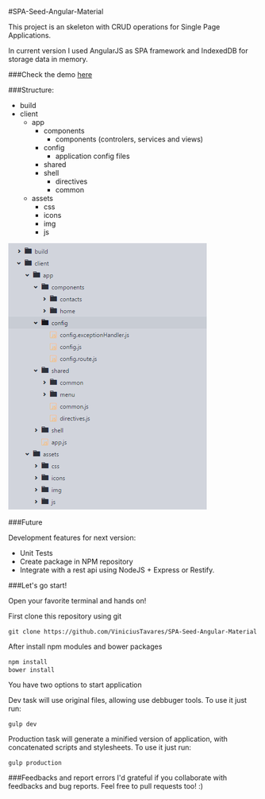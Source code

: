 
#SPA-Seed-Angular-Material

This project is an skeleton with CRUD operations for Single Page Applications.

In current version I used AngularJS as SPA framework and IndexedDB for storage data in memory.
            
###Check the demo [here](http://viniciusrtavares.com/spa-seed/#/)        
            
###Structure:
                
  * build
  * client
    * app
      * components
        * components (controlers, services and views)
      * config
        * application config files
      * shared
      * shell
        * directives 
        * common 
    * assets
      * css
      * icons
      * img
      * js

  <img src="https://github.com/ViniciusTavares/SPA-Seed-Angular-Material/blob/master/client/assets/img/project_structure.png?raw=true" alt="Project Structure" />
            
###Future
            
Development features for next version:
          
  * Unit Tests
  * Create package in NPM repository 
  * Integrate with a rest api using NodeJS + Express or Restify. 

###Let's go start!

Open your favorite terminal and hands on!

First clone this repository using git
```
git clone https://github.com/ViniciusTavares/SPA-Seed-Angular-Material
```

After install npm modules and bower packages
     
```
npm install 
bower install
```

You have two options to start application

Dev task will use original files, allowing use debbuger tools. To use it just run:
```
gulp dev
```

Production task will generate a minified version of application, with concatenated scripts and stylesheets. To use it just run: 
```
gulp production
```

###Feedbacks and report errors 
  I'd grateful if you collaborate with feedbacks and bug reports.
  Feel free to pull requests too! :)
 
   
